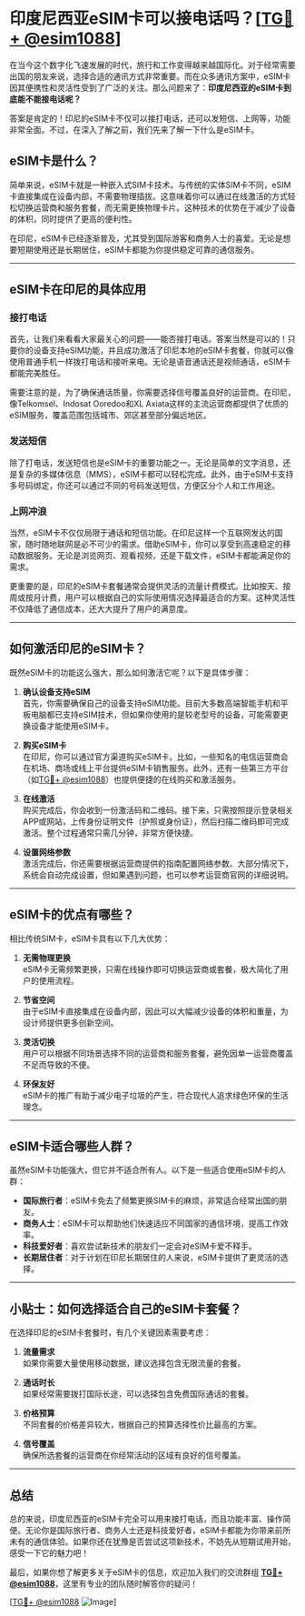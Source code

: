 # 印度尼西亚eSIM卡可以接电话吗？[[TG💪+ @esim1088](https://t.me/s/esim1088)]

在当今这个数字化飞速发展的时代，旅行和工作变得越来越国际化。对于经常需要出国的朋友来说，选择合适的通讯方式非常重要。而在众多通讯方案中，eSIM卡因其便携性和灵活性受到了广泛的关注。那么问题来了：**印度尼西亚的eSIM卡到底能不能接电话呢？**

答案是肯定的！印尼的eSIM卡不仅可以接打电话，还可以发短信、上网等，功能非常全面。不过，在深入了解之前，我们先来了解一下什么是eSIM卡。

## eSIM卡是什么？

简单来说，eSIM卡就是一种嵌入式SIM卡技术。与传统的实体SIM卡不同，eSIM卡直接集成在设备内部，不需要物理插拔。这意味着你可以通过在线激活的方式轻松切换运营商和服务套餐，而无需更换物理卡片。这种技术的优势在于减少了设备的体积，同时提供了更高的便利性。

在印尼，eSIM卡已经逐渐普及，尤其受到国际游客和商务人士的喜爱。无论是想要短期使用还是长期居住，eSIM卡都能为你提供稳定可靠的通信服务。

---

## eSIM卡在印尼的具体应用

### 接打电话

首先，让我们来看看大家最关心的问题——能否接打电话。答案当然是可以的！只要你的设备支持eSIM功能，并且成功激活了印尼本地的eSIM卡套餐，你就可以像使用普通手机一样拨打电话和接听来电。无论是语音通话还是视频通话，eSIM卡都能完美胜任。

需要注意的是，为了确保通话质量，你需要选择信号覆盖良好的运营商。在印尼，像Telkomsel、Indosat Ooredoo和XL Axiata这样的主流运营商都提供了优质的eSIM服务，覆盖范围包括城市、郊区甚至部分偏远地区。

### 发送短信

除了打电话，发送短信也是eSIM卡的重要功能之一。无论是简单的文字消息，还是复杂的多媒体信息（MMS），eSIM卡都可以轻松完成。此外，由于eSIM卡支持多号码绑定，你还可以通过不同的号码发送短信，方便区分个人和工作用途。

### 上网冲浪

当然，eSIM卡不仅仅局限于通话和短信功能。在印尼这样一个互联网发达的国家，随时随地联网是必不可少的需求。借助eSIM卡，你可以享受到高速稳定的移动数据服务。无论是浏览网页、观看视频，还是下载文件，eSIM卡都能满足你的需求。

更重要的是，印尼的eSIM卡套餐通常会提供灵活的流量计费模式。比如按天、按周或按月计费，用户可以根据自己的实际使用情况选择最适合的方案。这种灵活性不仅降低了通信成本，还大大提升了用户的满意度。

---

## 如何激活印尼的eSIM卡？

既然eSIM卡的功能这么强大，那么如何激活它呢？以下是具体步骤：

1. **确认设备支持eSIM**  
   首先，你需要确保自己的设备支持eSIM功能。目前大多数高端智能手机和平板电脑都已支持eSIM技术，但如果你使用的是较老型号的设备，可能需要更换设备才能使用eSIM卡。

2. **购买eSIM卡**  
   在印尼，你可以通过官方渠道购买eSIM卡。比如，一些知名的电信运营商会在机场、商场或线上平台提供eSIM卡销售服务。此外，还有一些第三方平台（如[TG💪+ @esim1088](https://t.me/s/esim1088)）也提供便捷的在线购买和激活服务。

3. **在线激活**  
   购买完成后，你会收到一份激活码和二维码。接下来，只需按照提示登录相关APP或网站，上传身份证明文件（护照或身份证），然后扫描二维码即可完成激活。整个过程通常只需几分钟，非常方便快捷。

4. **设置网络参数**  
   激活完成后，你还需要根据运营商提供的指南配置网络参数。大部分情况下，系统会自动完成设置，但如果遇到问题，也可以参考运营商官网的详细说明。

---

## eSIM卡的优点有哪些？

相比传统SIM卡，eSIM卡具有以下几大优势：

1. **无需物理更换**  
   eSIM卡无需频繁更换，只需在线操作即可切换运营商或套餐，极大简化了用户的使用流程。

2. **节省空间**  
   由于eSIM卡直接集成在设备内部，因此可以大幅减少设备的体积和重量，为设计师提供更多创新空间。

3. **灵活切换**  
   用户可以根据不同场景选择不同的运营商和服务套餐，避免因单一运营商覆盖不足而导致的不便。

4. **环保友好**  
   eSIM卡的推广有助于减少电子垃圾的产生，符合现代人追求绿色环保的生活理念。

---

## eSIM卡适合哪些人群？

虽然eSIM卡功能强大，但它并不适合所有人。以下是一些适合使用eSIM卡的人群：

- **国际旅行者**：eSIM卡免去了频繁更换SIM卡的麻烦，非常适合经常出国的朋友。
- **商务人士**：eSIM卡可以帮助他们快速适应不同国家的通信环境，提高工作效率。
- **科技爱好者**：喜欢尝试新技术的朋友们一定会对eSIM卡爱不释手。
- **长期居住者**：对于计划在印尼长期居住的人来说，eSIM卡提供了更灵活的选择。

---

## 小贴士：如何选择适合自己的eSIM卡套餐？

在选择印尼的eSIM卡套餐时，有几个关键因素需要考虑：

1. **流量需求**  
   如果你需要大量使用移动数据，建议选择包含无限流量的套餐。

2. **通话时长**  
   如果经常需要拨打国际长途，可以选择包含免费国际通话的套餐。

3. **价格预算**  
   不同套餐的价格差异较大，根据自己的预算选择性价比最高的方案。

4. **信号覆盖**  
   确保所选套餐的运营商在你经常活动的区域有良好的信号覆盖。

---

## 总结

总的来说，印度尼西亚的eSIM卡完全可以用来接打电话，而且功能丰富、操作简便。无论你是国际旅行者、商务人士还是科技爱好者，eSIM卡都能为你带来前所未有的通信体验。如果你还在犹豫是否尝试这项新技术，不妨先从短期试用开始，感受一下它的魅力吧！

最后，如果你想了解更多关于eSIM卡的信息，欢迎加入我们的交流群组 **[TG💪+ @esim1088](https://t.me/s/esim1088)**，这里有专业的团队随时解答你的疑问！

[[TG💪+ @esim1088](https://t.me/s/esim1088) ![Image](https://i.postimg.cc/4NQfJmqS/Snipaste-2025-05-13-00-14-12.png)]